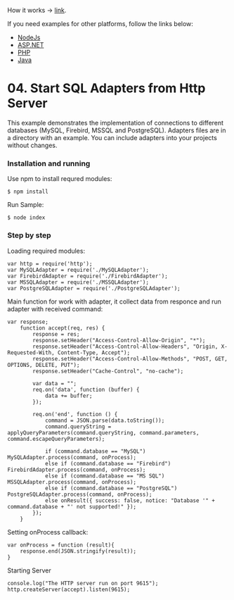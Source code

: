 
How it works -> [link](https://github.com/stimulsoft/DataAdapters.JS).  
  
If you need examples for other platforms, follow the links below:
* [NodeJs](https://github.com/stimulsoft/Samples-JS/tree/master/Node.js/04.%20Start%20SQL%20Adapters%20from%20Http%20Server)
* [ASP.NET](https://github.com/stimulsoft/Samples-JS/tree/master/ASP.NET/02.%20Connect%20to%20databases)
* [PHP](https://github.com/stimulsoft/Samples-JS/tree/master/PHP/02.%20Connect%20to%20databases)
* [Java](https://github.com/stimulsoft/Samples-JS/tree/master/Java/01.%20Data%20Adapter)

# 04. Start SQL Adapters from Http Server

This example demonstrates the implementation of connections to different databases (MySQL, Firebird, MSSQL and PostgreSQL). Adapters files are in a directory with an example. You can include adapters into your projects without changes.

### Installation and running
Use npm to install requred modules:

    $ npm install
Run Sample:

    $ node index

### Step by step

Loading required modules:

    var http = require('http');
    var MySQLAdapter = require('./MySQLAdapter');
    var FirebirdAdapter = require('./FirebirdAdapter');
    var MSSQLAdapter = require('./MSSQLAdapter');
    var PostgreSQLAdapter = require('./PostgreSQLAdapter');

Main function for work with adapter, it collect data from responce and run adapter with received command:

    var response;
        function accept(req, res) {
            response = res;
            response.setHeader("Access-Control-Allow-Origin", "*");
            response.setHeader("Access-Control-Allow-Headers", "Origin, X-Requested-With, Content-Type, Accept");
            response.setHeader("Access-Control-Allow-Methods", "POST, GET, OPTIONS, DELETE, PUT");
            response.setHeader("Cache-Control", "no-cache");
            
            var data = "";
            req.on('data', function (buffer) {
                data += buffer;
            });
        
            req.on('end', function () {
                command = JSON.parse(data.toString());
                command.queryString = applyQueryParameters(command.queryString, command.parameters, command.escapeQueryParameters);

                if (command.database == "MySQL") MySQLAdapter.process(command, onProcess);
                else if (command.database == "Firebird") FirebirdAdapter.process(command, onProcess);
                else if (command.database == "MS SQL") MSSQLAdapter.process(command, onProcess);
                else if (command.database == "PostgreSQL") PostgreSQLAdapter.process(command, onProcess);
                else onResult({ success: false, notice: "Database '" + command.database + "' not supported!" });
            });
        }

Setting onProcess callback:

    var onProcess = function (result){
        response.end(JSON.stringify(result));
    }

Starting Server

    console.log("The HTTP server run on port 9615");
    http.createServer(accept).listen(9615);
